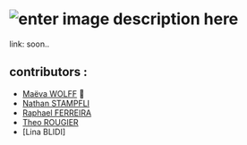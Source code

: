 # ![enter image description here](https://zupimages.net/up/20/16/13mq.png)

link: soon..

## contributors :

 - [Maëva WOLFF](https://github.com/MaevaWolff) 🐉
 - [Nathan STAMPFLI](https://github.com/Nstampfli)
 - [Raphael FERREIRA](https://github.com/rqphy) 
 - [Theo ROUGIER](https://github.com/theorougier) 
 - [Lina BLIDI]

